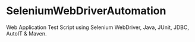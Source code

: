 # SeleniumWebDriverAutomation
Web Application Test Script using Selenium WebDriver, Java, JUnit, JDBC, AutoIT &amp; Maven. 
   
 
 
 
 
